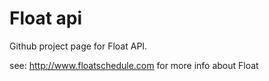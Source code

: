 Float api
=========
Github project page for Float API.

see: http://www.floatschedule.com for more info about Float
